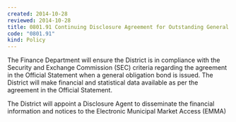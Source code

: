 ```yaml
---
created: 2014-10-28
reviewed: 2014-10-28
title: 0801.91 Continuing Disclosure Agreement for Outstanding General Obligation
code: "0801.91"
kind: Policy
---
```


The Finance Department will ensure the District is in compliance with the Security and Exchange Commission (SEC) criteria regarding the agreement in the Official Statement when a general obligation bond is issued. The District will make financial and statistical data available as per the agreement in the Official Statement.

The District will appoint a Disclosure Agent to disseminate the financial information and notices to the Electronic Municipal Market Access (EMMA)
